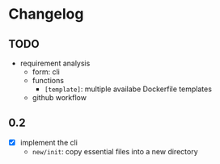 # Changelog



## TODO

- requirement analysis
    - form: cli
    - functions
      - `[template]`: multiple availabe Dockerfile templates
    - github workflow

## 0.2

- [x] implement the cli
  - `new/init`: copy essential files into a new directory